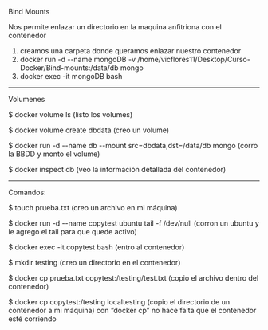 Bind Mounts

Nos permite enlazar un directorio en la maquina anfitriona con el contenedor

1) creamos una carpeta donde queramos enlazar nuestro contenedor
2) docker run -d --name mongoDB -v /home/vicflores11/Desktop/Curso-Docker/Bind-mounts:/data/db mongo
3) docker exec -it mongoDB bash

---------------------------------------------------------------------------------------------------------

Volumenes

$ docker volume ls (listo los volumes)

$ docker volume create dbdata (creo un volume)

$ docker run -d --name db --mount src=dbdata,dst=/data/db mongo (corro la BBDD y monto el volume)

$ docker inspect db (veo la información detallada del contenedor)

---------------------------------------------------------------------------------------------------------

Comandos:


$ touch prueba.txt (creo un archivo en mi máquina)

$ docker run -d --name copytest ubuntu tail -f /dev/null (corron un ubuntu y le agrego el tail para que quede 
activo)

$ docker exec -it copytest bash (entro al contenedor)

$ mkdir testing (creo un directorio en el contenedor)

$ docker cp prueba.txt copytest:/testing/test.txt (copio el archivo dentro del contenedor)

$ docker cp copytest:/testing localtesting (copio el directorio de un contenedor a mi máquina)
con “docker cp” no hace falta que el contenedor esté corriendo